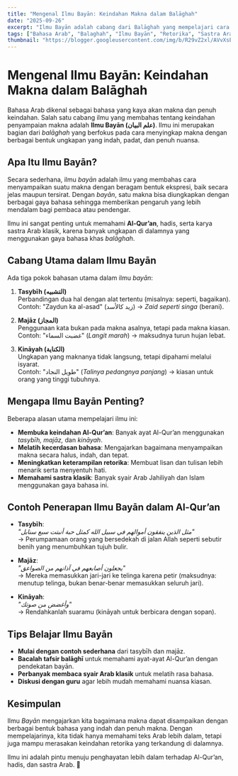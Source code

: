```yaml
---
title: "Mengenal Ilmu Bayān: Keindahan Makna dalam Balāghah"
date: "2025-09-26"
excerpt: "Ilmu Bayān adalah cabang dari Balāghah yang mempelajari cara menyampaikan makna dengan berbagai gaya bahasa, seperti tasybīh, majāz, dan kināyah. Artikel ini akan mengulas dasar-dasar ilmu bayān dan pentingnya dalam memahami keindahan bahasa Arab."
tags: ["Bahasa Arab", "Balaghah", "Ilmu Bayān", "Retorika", "Sastra Arab"]
thumbnail: "https://blogger.googleusercontent.com/img/b/R29vZ2xl/AVvXsEgMAARinxhkaEjhwk_8cnPm_7hSYdX3zfGPOcg5cLpRrftTJoC6tmNz55oenSzwKIhUjnmt-JER74fzWVyR74OoBJqw0vAabIWqQIrCXPa1Lm-PqpBQ0OkQYLv8GqidNEND8N7uTOHfWVz1/s320/Balaghah.jpg"
---
```


# Mengenal Ilmu Bayān: Keindahan Makna dalam Balāghah

Bahasa Arab dikenal sebagai bahasa yang kaya akan makna dan penuh keindahan. Salah satu cabang ilmu yang membahas tentang keindahan penyampaian makna adalah **Ilmu Bayān (علم البيان)**. Ilmu ini merupakan bagian dari _balāghah_ yang berfokus pada cara menyingkap makna dengan berbagai bentuk ungkapan yang indah, padat, dan penuh nuansa.

## Apa Itu Ilmu Bayān?

Secara sederhana, ilmu _bayān_ adalah ilmu yang membahas cara menyampaikan suatu makna dengan beragam bentuk ekspresi, baik secara jelas maupun tersirat. Dengan _bayān_, satu makna bisa diungkapkan dengan berbagai gaya bahasa sehingga memberikan pengaruh yang lebih mendalam bagi pembaca atau pendengar.

Ilmu ini sangat penting untuk memahami **Al-Qur’an**, hadis, serta karya sastra Arab klasik, karena banyak ungkapan di dalamnya yang menggunakan gaya bahasa khas _balāghah_.

## Cabang Utama dalam Ilmu Bayān

Ada tiga pokok bahasan utama dalam ilmu _bayān_:

1. **Tasybīh (التشبيه)**  
   Perbandingan dua hal dengan alat tertentu (misalnya: seperti, bagaikan).  
   Contoh: "Zaydun ka al-asad" (زيد كالأسد) → _Zaid seperti singa_ (berani).

2. **Majāz (المجاز)**  
   Penggunaan kata bukan pada makna asalnya, tetapi pada makna kiasan.  
   Contoh: "غضبت السماء" (_Langit marah_) → maksudnya turun hujan lebat.

3. **Kināyah (الكناية)**  
   Ungkapan yang maknanya tidak langsung, tetapi dipahami melalui isyarat.  
   Contoh: "طويل النجاد" (_Talinya pedangnya panjang_) → kiasan untuk orang yang tinggi tubuhnya.

## Mengapa Ilmu Bayān Penting?

Beberapa alasan utama mempelajari ilmu ini:

- **Membuka keindahan Al-Qur’an**: Banyak ayat Al-Qur’an menggunakan _tasybīh, majāz,_ dan _kināyah_.
- **Melatih kecerdasan bahasa**: Mengajarkan bagaimana menyampaikan makna secara halus, indah, dan tepat.
- **Meningkatkan keterampilan retorika**: Membuat lisan dan tulisan lebih menarik serta menyentuh hati.
- **Memahami sastra klasik**: Banyak syair Arab Jahiliyah dan Islam menggunakan gaya bahasa ini.

## Contoh Penerapan Ilmu Bayān dalam Al-Qur’an

- **Tasybīh**:  
  _"مثل الذين ينفقون أموالهم في سبيل الله كمثل حبة أنبتت سبع سنابل"_  
  → Perumpamaan orang yang bersedekah di jalan Allah seperti sebutir benih yang menumbuhkan tujuh bulir.

- **Majāz**:  
  _"يجعلون أصابعهم في آذانهم من الصواعق"_  
  → Mereka memasukkan jari-jari ke telinga karena petir (maksudnya: menutup telinga, bukan benar-benar memasukkan seluruh jari).

- **Kināyah**:  
  _"وأغضض من صوتك"_  
  → Rendahkanlah suaramu (kināyah untuk berbicara dengan sopan).

## Tips Belajar Ilmu Bayān

- **Mulai dengan contoh sederhana** dari tasybīh dan majāz.
- **Bacalah tafsir balāghī** untuk memahami ayat-ayat Al-Qur’an dengan pendekatan bayān.
- **Perbanyak membaca syair Arab klasik** untuk melatih rasa bahasa.
- **Diskusi dengan guru** agar lebih mudah memahami nuansa kiasan.

## Kesimpulan

Ilmu _Bayān_ mengajarkan kita bagaimana makna dapat disampaikan dengan berbagai bentuk bahasa yang indah dan penuh makna. Dengan mempelajarinya, kita tidak hanya memahami teks Arab lebih dalam, tetapi juga mampu merasakan keindahan retorika yang terkandung di dalamnya.

Ilmu ini adalah pintu menuju penghayatan lebih dalam terhadap Al-Qur’an, hadis, dan sastra Arab. 🌿
